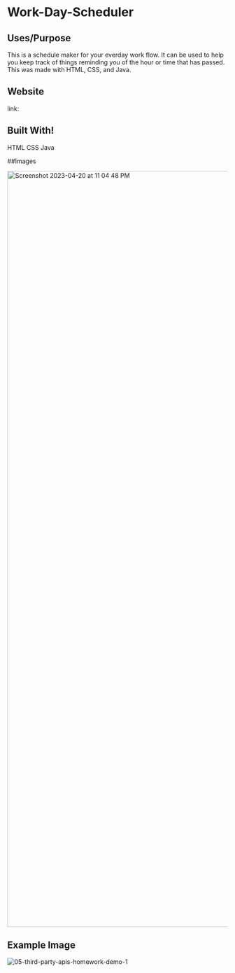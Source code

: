 # Work-Day-Scheduler
## Uses/Purpose
This is a schedule maker for your everday work flow. It can be used to help you keep track of things reminding you of the hour or time that has passed.
This was made with HTML, CSS, and Java. 

## Website
link:

## Built With!
HTML CSS Java

##Images 

<img width="1728" alt="Screenshot 2023-04-20 at 11 04 48 PM" src="https://user-images.githubusercontent.com/127163834/233538439-e312c494-6377-4ce2-ad52-97fa49960b80.png">

## Example Image

![05-third-party-apis-homework-demo-1](https://user-images.githubusercontent.com/127163834/233538484-0695b014-f3d7-4995-a83d-3b23ecf8195d.gif)
